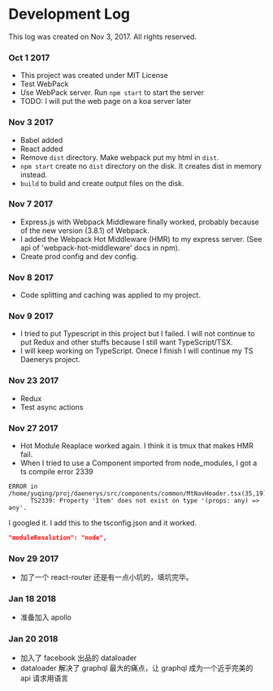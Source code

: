 # Development Log

This log was created on Nov 3, 2017. All rights reserved.

### Oct 1 2017
- This project was created under MIT License
- Test WebPack
- Use WebPack server. Run `npm start` to start the server
- TODO: I will put the web page on a koa server later


### Nov 3 2017

- Babel added
- React added
- Remove `dist` directory. Make webpack put my html in `dist`.
- `npm start` create no `dist` directory on the disk. It creates dist in memory instead.
- `build` to build and create output files on the disk.

### Nov 7 2017

- Express.js with Webpack Middleware finally worked, probably because of the new version (3.8.1) of Webpack.
- I added the Webpack Hot Middleware (HMR) to my express server. (See api of 'webpack-hot-middleware' docs in npm).
- Create prod config and dev config.

### Nov 8 2017
- Code splitting and caching was applied to my project.

### Nov 9 2017
- I tried to put Typescript in this project but I failed. I will not continue to put Redux and other stuffs because I still want TypeScript/TSX.
- I will keep working on TypeScript. Onece I finish I will continue my TS Daenerys project.

### Nov 23 2017
- Redux
- Test async actions

### Nov 27 2017
- Hot Module Reaplace worked again. I think it is tmux that makes HMR fail.
- When I tried to use a Component imported from node_modules, I got a ts compile error 2339
```
ERROR in /home/yuqing/proj/daenerys/src/components/common/MtNavHeader.tsx(35,19)
      TS2339: Property 'Item' does not exist on type '(props: any) => any'.
```
I googled it. I add this to the tsconfig.json and it worked.

```json
"moduleResolution": "node",
```

### Nov 29 2017
- 加了一个 react-router 还是有一点小坑的，填坑完毕。

### Jan 18 2018
- 准备加入 apollo

### Jan 20 2018
- 加入了 facebook 出品的 dataloader
- dataloader 解决了 graphql 最大的痛点，让 graphql 成为一个近乎完美的 api 请求用语言